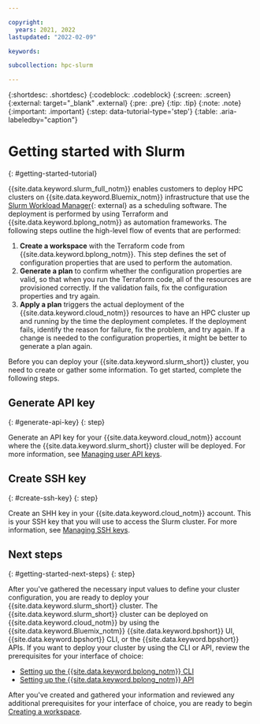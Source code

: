```yaml
---

copyright:
  years: 2021, 2022
lastupdated: "2022-02-09"

keywords: 

subcollection: hpc-slurm

---
```


{:shortdesc: .shortdesc}
{:codeblock: .codeblock}
{:screen: .screen}
{:external: target="_blank" .external}
{:pre: .pre}
{:tip: .tip}
{:note: .note}
{:important: .important}
{:step: data-tutorial-type='step'}
{:table: .aria-labeledby="caption"}

# Getting started with Slurm
{: #getting-started-tutorial}

{{site.data.keyword.slurm_full_notm}} enables customers to deploy HPC clusters on {{site.data.keyword.Bluemix_notm}} infrastructure that use the [Slurm Workload Manager](https://github.com/SchedMD/slurm){: external} as a scheduling software. The deployment is performed by using Terraform and {{site.data.keyword.bplong_notm}} as automation frameworks. The following steps outline the high-level flow of events that are performed:

1. **Create a workspace** with the Terraform code from {{site.data.keyword.bplong_notm}}. This step defines the set of configuration properties that are used to perform the automation.
2. **Generate a plan** to confirm whether the configuration properties are valid, so that when you run the Terraform code, all of the resources are provisioned correctly. If the validation fails, fix the configuration properties and try again.
3. **Apply a plan** triggers the actual deployment of the {{site.data.keyword.cloud_notm}} resources to have an HPC cluster up and running by the time the deployment completes. If the deployment fails, identify the reason for failure, fix the problem, and try again. If a change is needed to the configuration properties, it might be better to generate a plan again.

Before you can deploy your {{site.data.keyword.slurm_short}} cluster, you need to create or gather some information. To get started, complete the following steps.

## Generate API key
{: #generate-api-key}
{: step}

Generate an API key for your {{site.data.keyword.cloud_notm}} account where the {{site.data.keyword.slurm_short}} cluster will be deployed. For more information, see [Managing user API keys](/docs/account?topic=account-userapikey).

## Create SSH key
{: #create-ssh-key}
{: step}

Create an SHH key in your {{site.data.keyword.cloud_notm}} account. This is your SSH key that you will use to access the Slurm cluster. For more information, see [Managing SSH keys](/docs/vpc?topic=vpc-managing-ssh-keys).

## Next steps
{: #getting-started-next-steps}
{: step}

After you've gathered the necessary input values to define your cluster configuration, you are ready to deploy your {{site.data.keyword.slurm_short}} cluster. The {{site.data.keyword.slurm_short}} cluster can be deployed on {{site.data.keyword.cloud_notm}} by using the {{site.data.keyword.Bluemix_notm}} {{site.data.keyword.bpshort}} UI, {{site.data.keyword.bpshort}} CLI, or the {{site.data.keyword.bpshort}} APIs. If you want to deploy your cluster by using the CLI or API, review the prerequisites for your interface of choice:

* [Setting up the {{site.data.keyword.bplong_notm}} CLI](/docs/hpc-slurm?topic=hpc-slurm-setting-up-cli)
* [Setting up the {{site.data.keyword.bplong_notm}} API](/docs/hpc-slurm?topic=hpc-slurm-setting-up-api)

After you've created and gathered your information and reviewed any additional prerequisites for your interface of choice, you are ready to begin [Creating a workspace](/docs/hpc-slurm?topic=hpc-slurm-creating-workspace).